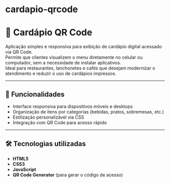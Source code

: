 # cardapio-qrcode
# 📱 Cardápio QR Code

Aplicação simples e responsiva para exibição de cardápio digital acessado via QR Code.  
Permite que clientes visualizem o menu diretamente no celular ou computador, sem a necessidade de instalar aplicativos.  
Ideal para restaurantes, lanchonetes e cafés que desejam modernizar o atendimento e reduzir o uso de cardápios impressos.

---

## 🚀 Funcionalidades

- Interface responsiva para dispositivos móveis e desktops
- Organização de itens por categorias (bebidas, pratos, sobremesas, etc.)
- Estilização personalizável via CSS
- Integração com QR Code para acesso rápido

---

## 🛠 Tecnologias utilizadas

- **HTML5**
- **CSS3**
- **JavaScript**
- **QR Code Generator** (para gerar o código de acesso)


